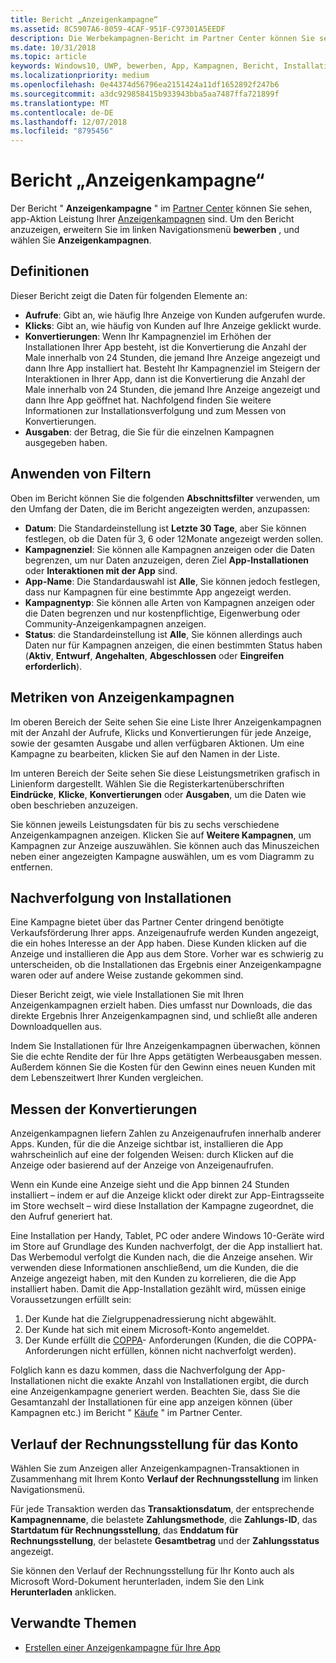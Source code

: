 ```yaml
---
title: Bericht „Anzeigenkampagne“
ms.assetid: 8C5907A6-8059-4CAF-951F-C97301A5EEDF
description: Die Werbekampagnen-Bericht im Partner Center können Sie sehen, wie Ihre app Werbekampagnen sind.
ms.date: 10/31/2018
ms.topic: article
keywords: Windows10, UWP, bewerben, App, Kampagnen, Bericht, Installationen
ms.localizationpriority: medium
ms.openlocfilehash: 0e44374d56796ea2151424a11df1652892f247b6
ms.sourcegitcommit: a3dc929858415b933943bba5aa7487ffa721899f
ms.translationtype: MT
ms.contentlocale: de-DE
ms.lasthandoff: 12/07/2018
ms.locfileid: "8795456"
---
```

# <a name="ad-campaign-report"></a>Bericht „Anzeigenkampagne“

Der Bericht " **Anzeigenkampagne** " im [Partner Center](https://partner.microsoft.com/dashboard) können Sie sehen, app-Aktion Leistung Ihrer [Anzeigenkampagnen](create-an-ad-campaign-for-your-app.md) sind. Um den Bericht anzuzeigen, erweitern Sie im linken Navigationsmenü **bewerben** , und wählen Sie **Anzeigenkampagnen**.

## <a name="definitions"></a>Definitionen

Dieser Bericht zeigt die Daten für folgenden Elemente an:

-   **Aufrufe**: Gibt an, wie häufig Ihre Anzeige von Kunden aufgerufen wurde.
-   **Klicks**: Gibt an, wie häufig von Kunden auf Ihre Anzeige geklickt wurde.
-   **Konvertierungen**: Wenn Ihr Kampagnenziel im Erhöhen der Installationen Ihrer App besteht, ist die Konvertierung die Anzahl der Male innerhalb von 24 Stunden, die jemand Ihre Anzeige angezeigt und dann Ihre App installiert hat. Besteht Ihr Kampagnenziel im Steigern der Interaktionen in Ihrer App, dann ist die Konvertierung die Anzahl der Male innerhalb von 24 Stunden, die jemand Ihre Anzeige angezeigt und dann Ihre App geöffnet hat. Nachfolgend finden Sie weitere Informationen zur Installationsverfolgung und zum Messen von Konvertierungen.
-   **Ausgaben**: der Betrag, die Sie für die einzelnen Kampagnen ausgegeben haben.

## <a name="apply-filters"></a>Anwenden von Filtern

Oben im Bericht können Sie die folgenden **Abschnittsfilter** verwenden, um den Umfang der Daten, die im Bericht angezeigten werden, anzupassen:

-   **Datum**: Die Standardeinstellung ist **Letzte 30 Tage**, aber Sie können festlegen, ob die Daten für 3, 6 oder 12Monate angezeigt werden sollen.
-   **Kampagnenziel**: Sie können alle Kampagnen anzeigen oder die Daten begrenzen, um nur Daten anzuzeigen, deren Ziel **App-Installationen** oder **Interaktionen mit der App** sind.
-   **App-Name**: Die Standardauswahl ist **Alle**, Sie können jedoch festlegen, dass nur Kampagnen für eine bestimmte App angezeigt werden.
-   **Kampagnentyp**: Sie können alle Arten von Kampagnen anzeigen oder die Daten begrenzen und nur kostenpflichtige, Eigenwerbung oder Community-Anzeigenkampagnen anzeigen.
-   **Status**: die Standardeinstellung ist **Alle**, Sie können allerdings auch Daten nur für Kampagnen anzeigen, die einen bestimmten Status haben (**Aktiv**, **Entwurf**, **Angehalten**, **Abgeschlossen** oder **Eingreifen erforderlich**).


## <a name="ad-campaign-metrics"></a>Metriken von Anzeigenkampagnen

Im oberen Bereich der Seite sehen Sie eine Liste Ihrer Anzeigenkampagnen mit der Anzahl der Aufrufe, Klicks und Konvertierungen für jede Anzeige, sowie der gesamten Ausgabe und allen verfügbaren Aktionen. Um eine Kampagne zu bearbeiten, klicken Sie auf den Namen in der Liste.

Im unteren Bereich der Seite sehen Sie diese Leistungsmetriken grafisch in Linienform dargestellt. Wählen Sie die Registerkartenüberschriften **Eindrücke**, **Klicke**, **Konvertierungen** oder **Ausgaben**, um die Daten wie oben beschrieben anzuzeigen.

Sie können jeweils Leistungsdaten für bis zu sechs verschiedene Anzeigenkampagnen anzeigen. Klicken Sie auf **Weitere Kampagnen**, um Kampagnen zur Anzeige auszuwählen. Sie können auch das Minuszeichen neben einer angezeigten Kampagne auswählen, um es vom Diagramm zu entfernen.


## <a name="install-tracking"></a>Nachverfolgung von Installationen

Eine Kampagne bietet über das Partner Center dringend benötigte Verkaufsförderung Ihrer apps. Anzeigenaufrufe werden Kunden angezeigt, die ein hohes Interesse an der App haben. Diese Kunden klicken auf die Anzeige und installieren die App aus dem Store. Vorher war es schwierig zu unterscheiden, ob die Installationen das Ergebnis einer Anzeigenkampagne waren oder auf andere Weise zustande gekommen sind.

Dieser Bericht zeigt, wie viele Installationen Sie mit Ihren Anzeigenkampagnen erzielt haben. Dies umfasst nur Downloads, die das direkte Ergebnis Ihrer Anzeigenkampagnen sind, und schließt alle anderen Downloadquellen aus.

Indem Sie Installationen für Ihre Anzeigenkampagnen überwachen, können Sie die echte Rendite der für Ihre Apps getätigten Werbeausgaben messen. Außerdem können Sie die Kosten für den Gewinn eines neuen Kunden mit dem Lebenszeitwert Ihrer Kunden vergleichen.


## <a name="measuring-conversions"></a>Messen der Konvertierungen

Anzeigenkampagnen liefern Zahlen zu Anzeigenaufrufen innerhalb anderer Apps. Kunden, für die die Anzeige sichtbar ist, installieren die App wahrscheinlich auf eine der folgenden Weisen: durch Klicken auf die Anzeige oder basierend auf der Anzeige von Anzeigenaufrufen.

Wenn ein Kunde eine Anzeige sieht und die App binnen 24 Stunden installiert – indem er auf die Anzeige klickt oder direkt zur App-Eintragsseite im Store wechselt – wird diese Installation der Kampagne zugeordnet, die den Aufruf generiert hat.

Eine Installation per Handy, Tablet, PC oder andere Windows 10-Geräte wird im Store auf Grundlage des Kunden nachverfolgt, der die App installiert hat. Das Werbemodul verfolgt die Kunden nach, die die Anzeige ansehen. Wir verwenden diese Informationen anschließend, um die Kunden, die die Anzeige angezeigt haben, mit den Kunden zu korrelieren, die die App installiert haben. Damit die App-Installation gezählt wird, müssen einige Voraussetzungen erfüllt sein:

1.  Der Kunde hat die Zielgruppenadressierung nicht abgewählt.
2.  Der Kunde hat sich mit einem Microsoft-Konto angemeldet.
3.  Der Kunde erfüllt die [COPPA](http://go.microsoft.com/fwlink?LinkId=536558)- Anforderungen (Kunden, die die COPPA-Anforderungen nicht erfüllen, können nicht nachverfolgt werden).

Folglich kann es dazu kommen, dass die Nachverfolgung der App-Installationen nicht die exakte Anzahl von Installationen ergibt, die durch eine Anzeigenkampagne generiert werden. Beachten Sie, dass Sie die Gesamtanzahl der Installationen für eine app anzeigen können (über Kampagnen etc.) im Bericht " [Käufe](acquisitions-report.md) " im Partner Center.


## <a name="account-billing-history"></a>Verlauf der Rechnungsstellung für das Konto

Wählen Sie zum Anzeigen aller Anzeigenkampagnen-Transaktionen in Zusammenhang mit Ihrem Konto **Verlauf der Rechnungsstellung** im linken Navigationsmenü.

Für jede Transaktion werden das **Transaktionsdatum**, der entsprechende **Kampagnenname**, die belastete **Zahlungsmethode**, die **Zahlungs-ID**, das **Startdatum für Rechnungsstellung**, das **Enddatum für Rechnungsstellung**, der belastete **Gesamtbetrag** und der **Zahlungsstatus** angezeigt.

Sie können den Verlauf der Rechnungsstellung für Ihr Konto auch als Microsoft Word-Dokument herunterladen, indem Sie den Link **Herunterladen** anklicken.

## <a name="related-topics"></a>Verwandte Themen

* [Erstellen einer Anzeigenkampagne für Ihre App](create-an-ad-campaign-for-your-app.md)

 

 

